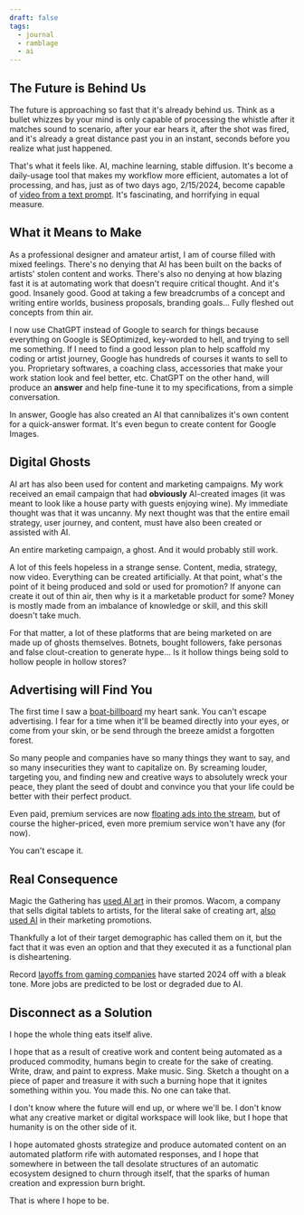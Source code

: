 ```yaml
---
draft: false
tags:
  - journal
  - ramblage
  - ai
---
```


## The Future is Behind Us
The future is approaching so fast that it's already behind us. Think as a bullet whizzes by your mind is only capable of processing the whistle after it matches sound to scenario, after your ear hears it, after the shot was fired, and it's already a great distance past you in an instant, seconds before you realize what just happened.

That's what it feels like. AI, machine learning, stable diffusion. It's become a daily-usage tool that makes my workflow more efficient, automates a lot of processing, and has, just as of two days ago, 2/15/2024, become capable of [video from a text prompt](https://openai.com/sora). It's fascinating, and horrifying in equal measure.

## What it Means to Make
As a professional designer and amateur artist, I am of course filled with mixed feelings. There's no denying that AI has been built on the backs of artists' stolen content and works. There's also no denying at how blazing fast it is at automating work that doesn't require critical thought. And it's good. Insanely good. Good at taking a few breadcrumbs of a concept and writing entire worlds, business proposals, branding goals... Fully fleshed out concepts from thin air.

I now use ChatGPT instead of Google to search for things because everything on Google is SEOptimized, key-worded to hell, and trying to sell me something. If I need to find a good lesson plan to help scaffold my coding or artist journey, Google has hundreds of courses it wants to sell to you. Proprietary softwares, a coaching class, accessories that make your work station look and feel better, etc. ChatGPT on the other hand, will produce an **answer** and help fine-tune it to my specifications, from a simple conversation.

In answer, Google has also created an AI that cannibalizes it's own content for a quick-answer format. It's even begun to create content for Google Images. 

## Digital Ghosts
AI art has also been used for content and marketing campaigns. My work received an email campaign that had **obviously** AI-created images (it was meant to look like a house party with guests enjoying wine). My immediate thought was that it was uncanny. My next thought was that the entire email strategy, user journey, and content, must have also been created or assisted with AI. 

An entire marketing campaign, a ghost. And it would probably still work. 

A lot of this feels hopeless in a strange sense. Content, media, strategy, now video. Everything can be created artificially. At that point, what's the point of it being produced and sold or used for promotion? If anyone can create it out of thin air, then why is it a marketable product for some? Money is mostly made from an imbalance of knowledge or skill, and this skill doesn't take much. 

For that matter, a lot of these platforms that are being marketed on are made up of ghosts themselves. Botnets, bought followers, fake personas and false clout-creation to generate hype... Is it hollow things being sold to hollow people in hollow stores? 

## Advertising will Find You
The first time I saw a [boat-billboard](https://www.miaminewtimes.com/news/miami-beach-tries-to-ban-floating-billboards-but-company-says-law-cant-touch-ocean-boats-9127989) my heart sank. You can't escape advertising. I fear for a time when it'll be beamed directly into your eyes, or come from your skin, or be send through the breeze amidst a forgotten forest. 

So many people and companies have so many things they want to say, and so many insecurities they want to capitalize on. By screaming louder, targeting you, and finding new and creative ways to absolutely wreck your peace, they plant the seed of doubt and convince you that your life could be better with their perfect product.

Even paid, premium services are now [floating ads into the stream](https://www.theverge.com/2023/12/26/24015595/amazon-prime-video-ads-coming-january-29), but of course the higher-priced, even more premium service won't have any (for now).

You can't escape it.

## Real Consequence
Magic the Gathering has [used AI art](https://www.polygon.com/24029754/wizards-coast-magic-the-gathering-ai-art-marketing-image) in their promos. Wacom, a company that sells digital tablets to artists, for the literal sake of creating art, [also used AI](https://www.theverge.com/2024/1/9/24031468/wacom-wizards-of-the-coast-mtg-artists-against-generative-ai) in their marketing promotions.

Thankfully a lot of their target demographic has called them on it, but the fact that it was even an option and that they executed it as a functional plan is disheartening.

Record [layoffs from gaming companies](https://kotaku.com/game-industry-layoffs-how-many-2024-unity-twitch-1851155818) have started 2024 off with a bleak tone. More jobs are predicted to be lost or degraded due to AI.

## Disconnect as a Solution
I hope the whole thing eats itself alive. 

I hope that as a result of creative work and content being automated as a produced commodity, humans begin to create for the sake of creating. Write, draw, and paint to express. Make music. Sing. Sketch a thought on a piece of paper and treasure it with such a burning hope that it ignites something within you. You made this. No one can take that.

I don't know where the future will end up, or where we'll be. I don't know what any creative market or digital workspace will look like, but I hope that humanity is on the other side of it.

I hope automated ghosts strategize and produce automated content on an automated platform rife with automated responses, and I hope that somewhere in between the tall desolate structures of an automatic ecosystem designed to churn through itself, that the sparks of human creation and expression burn bright.

That is where I hope to be.